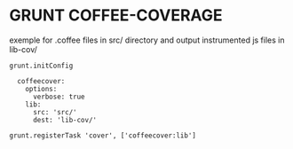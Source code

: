 GRUNT COFFEE-COVERAGE
=====================

exemple for .coffee files in src/ directory and output instrumented js files in lib-cov/

    grunt.initConfig

      coffeecover:
        options:
          verbose: true
        lib:
          src: 'src/'
          dest: 'lib-cov/'

    grunt.registerTask 'cover', ['coffeecover:lib']